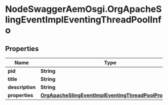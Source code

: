 # NodeSwaggerAemOsgi.OrgApacheSlingEventImplEventingThreadPoolInfo

## Properties
Name | Type | Description | Notes
------------ | ------------- | ------------- | -------------
**pid** | **String** |  | [optional] 
**title** | **String** |  | [optional] 
**description** | **String** |  | [optional] 
**properties** | [**OrgApacheSlingEventImplEventingThreadPoolProperties**](OrgApacheSlingEventImplEventingThreadPoolProperties.md) |  | [optional] 


